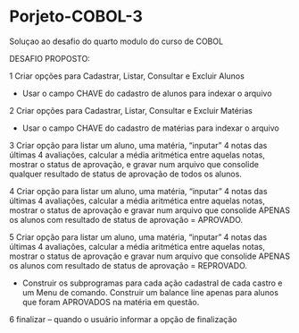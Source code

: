 # Porjeto-COBOL-3
Soluçao ao desafio do quarto modulo do curso de COBOL

DESAFIO PROPOSTO:

1 Criar opções para Cadastrar, Listar, Consultar e Excluir Alunos
* Usar o campo CHAVE do cadastro de alunos para indexar o arquivo

2 Criar opções para Cadastrar, Listar, Consultar e Excluir Matérias
* Usar o campo CHAVE do cadastro de matérias para indexar o arquivo

3 Criar opção para listar um aluno, uma matéria, “inputar” 4 notas das últimas 4 avaliações, calcular a média aritmética entre aquelas notas, mostrar o status de aprovação, e gravar num arquivo que consolide qualquer resultado de status de aprovação de todos os alunos.


4 Criar opção para listar um aluno, uma matéria, “inputar” 4 notas das últimas 4 avaliações, calcular a média aritmética entre aquelas notas, mostrar o status de aprovação e gravar num arquivo que consolide APENAS os alunos com resultado de status de aprovação = APROVADO.

5 Criar opção para listar um aluno, uma matéria, “inputar” 4 notas das últimas 4 avaliações, calcular a média aritmética entre aquelas notas, mostrar o status de aprovação e gravar num arquivo que consolide APENAS os alunos com resultado de status de aprovação = REPROVADO.

* Construir os subprogramas para cada ação cadastral de cada castro e um Menu de comando. Construir um balance line apenas para alunos que foram APROVADOS na matéria em questão.

6 finalizar – quando o usuário informar a opção de finalização
